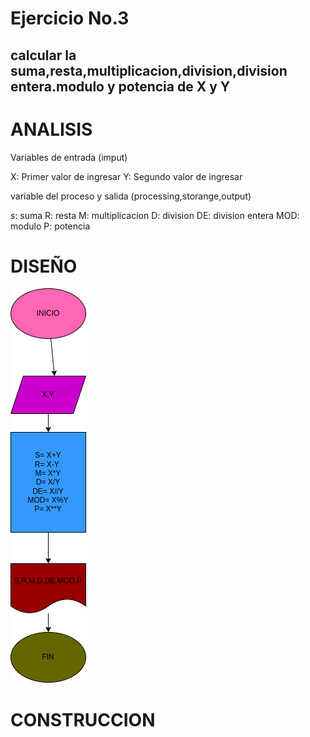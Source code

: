 # Ejercicio No.3

## calcular la suma,resta,multiplicacion,division,division entera.modulo y potencia de X y Y

# ANALISIS

Variables de entrada (imput)

X: Primer valor de ingresar
Y: Segundo valor de ingresar

variable del proceso y salida (processing,storange,output)

s: suma
R: resta
M: multiplicacion
D: division
DE: division entera
MOD: modulo
P: potencia

# DISEÑO

![Diagrama de flujo](diagrama.png "diagrama de flujo")

# CONSTRUCCION